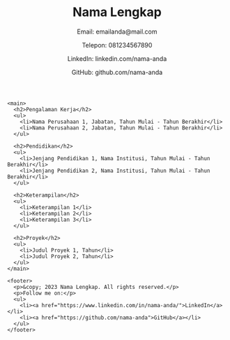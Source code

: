 <!DOCTYPE html>
<html>
  <head>
    <meta charset="utf-8">
    <title>Profile CV Saya</title>
    <meta name="viewport" content="width=device-width, initial-scale=1">
  </head>
  <body>
    <header>
      <h1>Nama Lengkap</h1>
      <p>Email: emailanda@mail.com</p>
      <p>Telepon: 081234567890</p>
      <p>LinkedIn: linkedin.com/nama-anda</p>
      <p>GitHub: github.com/nama-anda</p>
    </header>

    <main>
      <h2>Pengalaman Kerja</h2>
      <ul>
        <li>Nama Perusahaan 1, Jabatan, Tahun Mulai - Tahun Berakhir</li>
        <li>Nama Perusahaan 2, Jabatan, Tahun Mulai - Tahun Berakhir</li>
      </ul>

      <h2>Pendidikan</h2>
      <ul>
        <li>Jenjang Pendidikan 1, Nama Institusi, Tahun Mulai - Tahun Berakhir</li>
        <li>Jenjang Pendidikan 2, Nama Institusi, Tahun Mulai - Tahun Berakhir</li>
      </ul>

      <h2>Keterampilan</h2>
      <ul>
        <li>Keterampilan 1</li>
        <li>Keterampilan 2</li>
        <li>Keterampilan 3</li>
      </ul>

      <h2>Proyek</h2>
      <ul>
        <li>Judul Proyek 1, Tahun</li>
        <li>Judul Proyek 2, Tahun</li>
      </ul>
    </main>

    <footer>
      <p>&copy; 2023 Nama Lengkap. All rights reserved.</p>
      <p>Follow me on:</p>
      <ul>
        <li><a href="https://www.linkedin.com/in/nama-anda/">LinkedIn</a></li>
        <li><a href="https://github.com/nama-anda">GitHub</a></li>
      </ul>
    </footer>

